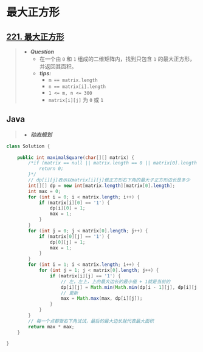 # 最大正方形

## [221. 最大正方形](https://leetcode.cn/problems/maximal-square/)

> - ***Question***
>   - 在一个由 `0` 和 `1` 组成的二维矩阵内，找到只包含 `1` 的最大正方形，并返回其面积。
>   - ***tips:***
>     - `m == matrix.length`
>     - `n == matrix[i].length`
>     - `1 <= m, n <= 300`
>     - `matrix[i][j]` 为 `0` 或 `1`

## Java

> - ***动态规划***

```java
class Solution {
    
    public int maximalSquare(char[][] matrix) {
        /*if (matrix == null || matrix.length == 0 || matrix[0].length == 0) {
            return 0;
        }*/
        // dp[i][j]表示以matrix[i][j]做正方形右下角的最大子正方形边长是多少
        int[][] dp = new int[matrix.length][matrix[0].length];
        int max = 0;
        for (int i = 0; i < matrix.length; i++) {
            if (matrix[i][0] == '1') {
                dp[i][0] = 1;
                max = 1;
            }
        }
        for (int j = 0; j < matrix[0].length; j++) {
            if (matrix[0][j] == '1') {
                dp[0][j] = 1;
                max = 1;
            }
        }
        for (int i = 1; i < matrix.length; i++) {
            for (int j = 1; j < matrix[0].length; j++) {
                if (matrix[i][j] == '1') {
                    // 左，左上，上的最大边长的最小值 + 1就是当前的
                    dp[i][j] = Math.min(Math.min(dp[i - 1][j], dp[i][j - 1]), dp[i - 1][j - 1]) + 1;
                    // 更新
                    max = Math.max(max, dp[i][j]);
                }
            }
        }
        // 每一个点都做右下角试试，最后的最大边长就代表最大面积
        return max * max;
    }
    
}
```
